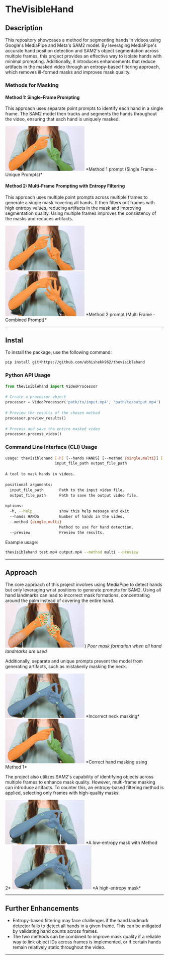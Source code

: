 # TheVisibleHand

## Description
This repository showcases a method for segmenting hands in videos using Google's MediaPipe and Meta's SAM2 model. By leveraging MediaPipe's accurate hand position detection and SAM2's object segmentation across multiple frames, this project provides an effective way to isolate hands with minimal prompting. Additionally, it introduces enhancements that reduce artifacts in the masked video through an entropy-based filtering approach, which removes ill-formed masks and improves mask quality.

### Methods for Masking

#### **Method 1: Single-Frame Prompting**
This approach uses separate point prompts to identify each hand in a single frame. The SAM2 model then tracks and segments the hands throughout the video, ensuring that each hand is uniquely masked.

<img src="/assets/test.mp4-single-preview-1.png" width="50%">
*Method 1 prompt (Single Frame - Unique Prompts)*

#### **Method 2: Multi-Frame Prompting with Entropy Filtering**
This approach uses multiple point prompts across multiple frames to generate a single mask covering all hands. It then filters out frames with high entropy values, reducing artifacts in the mask and improving segmentation quality. Using multiple frames improves the consistency of the masks and reduces artifacts.

<img src="/assets/test.mp4-multi-preview-1.png" width="50%">
<img src="/assets/test.mp4-multi-preview-2.png" width="50%">
*Method 2 prompt (Multi Frame - Combined Prompt)*

---
## Instal

To install the package, use the following command:
```sh
pip install git+https://github.com/abhishekk962/thevisiblehand
```


### Python API Usage

```python
from thevisiblehand import VideoProcessor

# Create a processor object
processor = VideoProcessor('path/to/input.mp4', 'path/to/output.mp4')

# Preview the results of the chosen method
processor.preview_results()

# Process and save the entire masked video
processor.process_video()
```


### Command Line Interface (CLI) Usage

```sh
usage: thevisiblehand [-h] [--hands HANDS] [--method {single,multi}] [--preview]
                      input_file_path output_file_path

A tool to mask hands in videos.

positional arguments:
  input_file_path       Path to the input video file.
  output_file_path      Path to save the output video file.

options:
  -h, --help            show this help message and exit
  --hands HANDS         Number of hands in the video.
  --method {single,multi}
                        Method to use for hand detection.
  --preview             Preview the results.
```

Example usage:
```sh
thevisiblehand test.mp4 output.mp4 --method multi --preview
```

---
## **Approach**
The core approach of this project involves using MediaPipe to detect hands but only leveraging wrist positions to generate prompts for SAM2. Using all hand landmarks can lead to incorrect mask formations, concentrating around the palm instead of covering the entire hand. 
<img src="/assets/artifacts2.png" width="50%">)
*Poor mask formation when all hand landmarks are used*

Additionally, separate and unique prompts prevent the model from generating artifacts, such as mistakenly masking the neck. 

<img src="/assets/artifacts1.png" width="50%">
*Incorrect neck masking*

<img src="/assets/clean2.png" width="50%">
*Correct hand masking using Method 1*

The project also utilizes SAM2's capability of identifying objects across multiple frames to enhance mask quality. However, multi-frame masking can introduce artifacts. To counter this, an entropy-based filtering method is applied, selecting only frames with high-quality masks.

<img src="/assets/clean1.png" width="50%">
*A low-entropy mask with Method 2*
<img src="/assets/artifacts1.png" width="50%">
*A high-entropy mask*

---
## **Further Enhancements**
- Entropy-based filtering may face challenges if the hand landmark detector fails to detect all hands in a given frame. This can be mitigated by validating hand counts across frames.
- The two methods can be combined to improve mask quality if a reliable way to link object IDs across frames is implemented, or if certain hands remain relatively static throughout the video.

---


